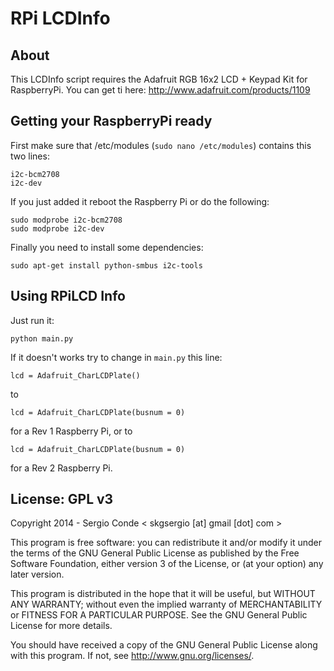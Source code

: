 RPi LCDInfo
===========

About
-----
This LCDInfo script requires the Adafruit RGB 16x2 LCD + Keypad Kit for RaspberryPi.
You can get ti here: http://www.adafruit.com/products/1109

Getting your RaspberryPi ready
------------------------------
First make sure that /etc/modules (```sudo nano /etc/modules```) contains this two lines:
```
i2c-bcm2708
i2c-dev
```

If you just added it reboot the Raspberry Pi or do the following:
```
sudo modprobe i2c-bcm2708
sudo modprobe i2c-dev
```

Finally you need to install some dependencies:
```
sudo apt-get install python-smbus i2c-tools
```

Using RPiLCD Info
-----------------

Just run it:
```
python main.py
```

If it doesn't works try to change in ```main.py``` this line:
```
lcd = Adafruit_CharLCDPlate()
```
to
```
lcd = Adafruit_CharLCDPlate(busnum = 0)
```
for a Rev 1 Raspberry Pi, or to
```
lcd = Adafruit_CharLCDPlate(busnum = 0)
```
for a Rev 2 Raspberry Pi.

License: GPL v3
---------------
Copyright 2014 - Sergio Conde < skgsergio [at] gmail [dot] com >

This program is free software: you can redistribute it and/or modify
it under the terms of the GNU General Public License as published by
the Free Software Foundation, either version 3 of the License, or
(at your option) any later version.

This program is distributed in the hope that it will be useful,
but WITHOUT ANY WARRANTY; without even the implied warranty of
MERCHANTABILITY or FITNESS FOR A PARTICULAR PURPOSE.  See the
GNU General Public License for more details.

You should have received a copy of the GNU General Public License
along with this program.  If not, see <http://www.gnu.org/licenses/>.
